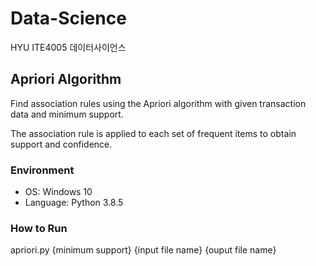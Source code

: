 # Data-Science
HYU ITE4005 데이터사이언스

## Apriori Algorithm
Find association rules using the Apriori algorithm with given transaction data and minimum support.

The association rule is applied to each set of frequent items to obtain support and confidence.

### Environment
* OS: Windows 10
* Language: Python 3.8.5

### How to Run
apriori.py {minimum support} {input file name} {ouput file name}
